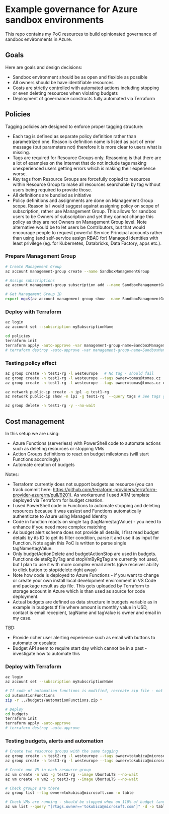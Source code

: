 # Example governance for Azure sandbox environments
This repo contains my PoC resources to build opinionated governance of sandbox environments in Azure.

## Goals
Here are goals and design decisions:
- Sandbox environment should be as open and flexible as possible
- All owners should be have identifiable resources
- Costs are strictly controlled with automated actions including stopping or even deleting resources when violating budgets
- Deployment of governance constructs fully automated via Terraform

## Policies
Tagging policies are designed to enforce proper tagging structure:
- Each tag is defined as separate policy definition rather than parametrized one. Reason is definition name is listed as part of error message (but parameters not) therefore it is more clear to users what is missing.
- Tags are required for Resource Groups only. Reasoning is that there are a lot of examples on the Internet that do not include tags making unexperienced users getting errors which is making their experience worse.
- Key tags from Resource Groups are forcefully copied to resources within Resource Group to make all resources searchable by tag without users being required to provide those.
- All definitions are bundled as initiative
- Policy definitions and assignments are done on Management Group scope. Reason is I would suggest against assigning policy on scope of subscription, rather use Management Group. This allows for sandbox users to be Owners of subscription and yet they cannot change this policy as they are not Owners on Management Group level. Note alternative would be to let users be Contributors, but that would encourage people to request powerful Service Principal accounts rather than using (and self-service assign RBAC for) Managed Identities with least privilege (eg. for Kubernetes, Databricks, Data Factory, apps etc.).

### Prepare Management Group
```bash
# Create Management Group
az account management-group create --name SandboxManagementGroup

# Assign subscriptions
az account management-group subscription add --name SandboxManagementGroup --subscription mySubscriptionName

# Get Management Group ID
export mg=$(az account management-group show --name SandboxManagementGroup --query id -o tsv)
```

### Deploy with Terraform

```bash
az login
az account set --subscription mySubscriptionName

cd policies
terraform init
terraform apply -auto-approve -var management-group-name=SandboxManagementGroup
# terraform destroy -auto-approve -var management-group-name=SandboxManagementGroup
```

### Testing policy effect
```bash
az group create -n test1-rg -l westeurope   # No tag - should fail
az group create -n test1-rg -l westeurope --tags owner=tomas@tomas.cz  # Tag costcenter missing
az group create -n test1-rg -l westeurope --tags owner=tomas@tomas.cz costlocation=S10  # OK

az network public-ip create -n ip1 -g test1-rg 
az network public-ip show -n ip1 -g test1-rg  --query tags # See tags got inherited from resource group

az group delete -n test1-rg -y --no-wait
```

## Cost management
In this setup we are using:
- Azure Functions (serverless) with PowerShell code to automate actions such as deleting resources or stopping VMs
- Action Groups definitions to react on budget milestones (will start Functions accordingly)
- Automate creation of budgets

Notes:
- Terraform currently does not support budgets as resource (you can track commit here: https://github.com/terraform-providers/terraform-provider-azurerm/pull/9201). As workaround I used ARM template deployed via Terraform for budget creation.
- I used PowerShell code in Functions to automate stopping and deleting resources because it was easiest and Functions automatically authenticate to Azure using Managed Identity
- Code in function reacts on single tag (tagName/tagValue) - you need to enhance if you need more complex matching
- As budget alert schema does not provide all details, I first read budget details by its ID to get its filter condition, parse it and use it as input for Function. Note again this PoC is written to parse single tagName/tagValue.
- Only budgetActionDelete and budgetActionStop are used in budgets. Functions deleteRgByTag and stopVmByRgTag are currently not used, but I plan to use it with more complex email alerts (give receiver ability to click button to stop/delete right away)
- Note how code is deployed to Azure Functions - if you want to change or create your own install local development environment in VS Code and package result as zip file. This gets uploaded by Terraform to storage account in Azure which is than used as source for code deployment.
- Actual budgets are defined as data structure in budgets variable as in example in budgets.tf file where amount is monthly value in USD, contact is email recepient, tagName and tagValue is owner and email in my case.

TBD:
- Provide richer user alerting experience such as email with buttons to automate or escalate
- Budget API seem to require start day which cannot be in a past - investigate how to automate this

### Deploy with Terraform
```bash
az login
az account set --subscription mySubscriptionName

# If code of automation functions is modified, recreate zip file - not require if you have not changed code
cd automationFunctions
zip -r ../budgets/automationFunctions.zip *

# Deploy
cd budgets
terraform init
terraform apply -auto-approve
# terraform destroy -auto-approve
```

### Testing budgets, alerts and automation

```bash
# Create two resource groups with the same tagging
az group create -n test2-rg -l westeurope --tags owner=tokubica@microsoft.com costlocation=S10 
az group create -n test3-rg -l westeurope --tags owner=tokubica@microsoft.com costlocation=S10

# Create one VM in each resource group
az vm create -n vm1 -g test2-rg --image UbuntuLTS --no-wait 
az vm create -n vm2 -g test3-rg --image UbuntuLTS --no-wait

# Check groups are there
az group list --tag owner=tokubica@microsoft.com -o table

# Check VMs are running - should be stopped when on 110% of budget (and deleted when on 150%)
az vm list --query "[?tags.owner=='tokubica@microsoft.com']" -d -o table
```

